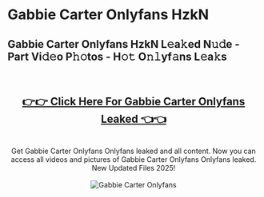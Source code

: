 # Gabbie Carter Onlyfans HzkN

<h2>Gabbie Carter Onlyfans HzkN  L𝚎a𝚔ed N𝚞𝚍e - Part Vi𝚍𝚎o P𝚑𝚘tos - H𝚘𝚝 O𝚗𝚕yf𝚊ns L𝚎a𝚔s</h2>
<br>
<div align="center">
<h2><a href="https://213.232.235.80/live/video.php?q=gabbie-carter-onlyfans" rel="nofollow">👉👉 Click Here For Gabbie Carter Onlyfans Leaked 👈👈</a></h2>

<br>
Get Gabbie Carter Onlyfans Onlyfans leaked and all content. Now you can access all videos and pictures of Gabbie Carter Onlyfans Onlyfans leaked. New Updated Files 2025!
<br>
<br>
<a href="https://213.232.235.80/live/video.php?q=gabbie-carter-onlyfans" rel="nofollow" data-target="animated-image.originalLink"><img src="https://i.imgur.com/dJHk4Zq.gif" alt="Gabbie Carter Onlyfans" style="max-width: 100%; display: inline-block;" data-target="animated-image.originalImage"></a>
</div>
<br>